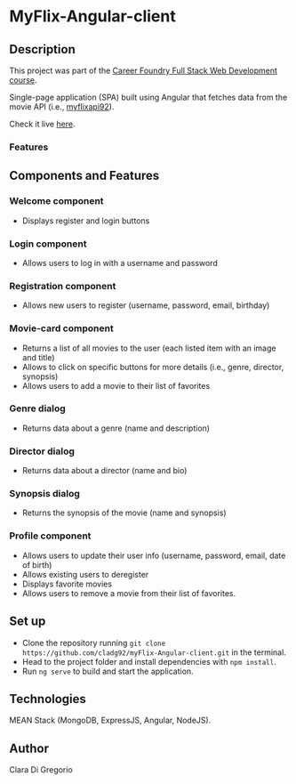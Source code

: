 # MyFlix-Angular-client

## Description

This project was part of the [Career Foundry Full Stack Web Development course](https://careerfoundry.com/en/courses/become-a-web-developer/).

Single-page application (SPA) built using Angular that fetches data from the movie API (i.e., [myflixapi92](https://myflixapi92.herokuapp.com/documentation/)).

Check it live [here](https://cladg92.github.io/myFlix-Angular-client/welcome).

### Features

## Components and Features

### Welcome component

- Displays register and login buttons

### Login component

- Allows users to log in with a username and password

### Registration component

- Allows new users to register (username, password, email, birthday)

### Movie-card component

- Returns a list of all movies to the user (each listed item with an image and title)
- Allows to click on specific buttons for more details (i.e., genre, director, synopsis)
- Allows users to add a movie to their list of favorites

### Genre dialog

- Returns data about a genre (name and description)

### Director dialog

- Returns data about a director (name and bio)

### Synopsis dialog

- Returns the synopsis of the movie (name and synopsis)

### Profile component

- Allows users to update their user info (username, password, email, date of birth)
- Allows existing users to deregister
- Displays favorite movies
- Allows users to remove a movie from their list of favorites.

## Set up

- Clone the repository running `git clone https://github.com/cladg92/myFlix-Angular-client.git` in the terminal.
- Head to the project folder and install dependencies with `npm install`.
- Run `ng serve` to build and start the application.

## Technologies

MEAN Stack (MongoDB, ExpressJS, Angular, NodeJS).

## Author

Clara Di Gregorio
